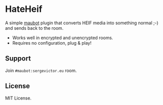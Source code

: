 # HateHeif
A simple [maubot](https://github.com/maubot/maubot) plugin 
that converts HEIF media into something normal ;-) and sends back
to the room.

- Works well in encrypted and unencrypted rooms. 
- Requires no configuration, plug & play!

## Support
Join ```#maubot:sergevictor.eu``` room.

## License
MIT License.

